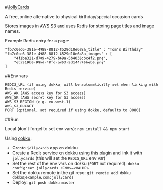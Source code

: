 #[JollyCards](https://jolly.cards)

A free, online alternative to physical birthday/special occasion cards.

Stores images in AWS S3 and uses Redis for storing page titles and image names.

Example Redis entry for a page:
```
"fb7c0ec6-381e-4988-8812-8529d10e6e8a_title" : "Tom's Birthday"
"fb7c0ec6-381e-4988-8812-8529d10e6e8a_images" : [
    "4f1ba321-d709-4279-b69a-5b4031cbc4f2.png",
    "eba519b6-98bd-48fd-ad53-5d144c76beb6.png"
]
```

##Env vars
```
REDIS_URL (if using dokku, will be automatically set when linking with Redis service)
AWS_AK (AWS access key for S3 access)
AWS_SK (AWS secret key for S3 access)
AWS_S3_REGION (e.g. eu-west-1)
AWS_S3_BUCKET
PORT (optional, not required if using dokku, defaults to 8080)
```

##Run

Local (don't forget to set env vars):
`npm install && npm start`

Using [dokku](http://dokku.viewdocs.io/dokku/):
* Create `jollycards` app on dokku
* Create a Redis service on dokku using this [plugin](https://github.com/dokku/dokku-redis) and link it with `jollycards` (this will set the `REDIS_URL` env var)
* Set the rest of the env vars on dokku (`PORT` not required):
`dokku config:set jollycards <ENV>=<VALUE>`
* Set the dokku remote in the git repo: 
`git remote add dokku dokku@example.com:jollycards`
* Deploy:
`git push dokku master`
